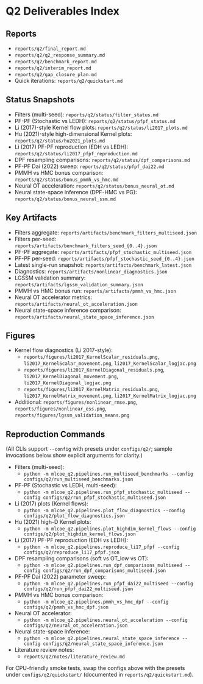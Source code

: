 # Q2 Deliverables Index

## Reports
- `reports/q2/final_report.md`
- `reports/q2/q2_response_summary.md`
- `reports/q2/benchmark_report.md`
- `reports/q2/interim_report.md`
- `reports/q2/gap_closure_plan.md`
- Quick iterations: `reports/q2/quickstart.md`

## Status Snapshots
- Filters (multi-seed): `reports/q2/status/filter_status.md`
- PF-PF (Stochastic vs LEDH): `reports/q2/status/pfpf_status.md`
- Li (2017)-style Kernel flow plots: `reports/q2/status/li2017_plots.md`
- Hu (2021)-style high-dimensional Kernel plots: `reports/q2/status/hu2021_plots.md`
- Li (2017) PF-PF reproduction (EDH vs LEDH): `reports/q2/status/li2017_pfpf_reproduction.md`
- DPF resampling comparisons: `reports/q2/status/dpf_comparisons.md`
- PF-PF Dai (2022) sweep: `reports/q2/status/pfpf_dai22.md`
- PMMH vs HMC bonus comparison: `reports/q2/status/bonus_pmmh_vs_hmc.md`
- Neural OT acceleration: `reports/q2/status/bonus_neural_ot.md`
- Neural state-space inference (DPF-HMC vs PG): `reports/q2/status/bonus_neural_ssm.md`

## Key Artifacts
- Filters aggregate: `reports/artifacts/benchmark_filters_multiseed.json`
- Filters per-seed: `reports/artifacts/benchmark_filters_seed_{0..4}.json`
- PF-PF aggregate: `reports/artifacts/pfpf_stochastic_multiseed.json`
- PF-PF per-seed: `reports/artifacts/pfpf_stochastic_seed_{0..4}.json`
- Latest single-run snapshot: `reports/artifacts/benchmark_latest.json`
- Diagnostics: `reports/artifacts/nonlinear_diagnostics.json`
- LGSSM validation summary: `reports/artifacts/lgssm_validation_summary.json`
- PMMH vs HMC bonus run: `reports/artifacts/pmmh_vs_hmc.json`
- Neural OT accelerator metrics: `reports/artifacts/neural_ot_acceleration.json`
- Neural state-space inference comparison: `reports/artifacts/neural_state_space_inference.json`

## Figures
- Kernel flow diagnostics (Li 2017-style):
  - `reports/figures/li2017_KernelScalar_residuals.png`, `li2017_KernelScalar_movement.png`, `li2017_KernelScalar_logjac.png`
  - `reports/figures/li2017_KernelDiagonal_residuals.png`, `li2017_KernelDiagonal_movement.png`, `li2017_KernelDiagonal_logjac.png`
  - `reports/figures/li2017_KernelMatrix_residuals.png`, `li2017_KernelMatrix_movement.png`, `li2017_KernelMatrix_logjac.png`
- Additional: `reports/figures/nonlinear_rmse.png`, `reports/figures/nonlinear_ess.png`, `reports/figures/lgssm_validation_means.png`

## Reproduction Commands
(All CLIs support `--config` with presets under `configs/q2/`; sample invocations below show explicit arguments for clarity.)
- Filters (multi-seed):
  - `python -m mlcoe_q2.pipelines.run_multiseed_benchmarks --config configs/q2/run_multiseed_benchmarks.json`
- PF-PF (Stochastic vs LEDH, multi-seed):
  - `python -m mlcoe_q2.pipelines.run_pfpf_stochastic_multiseed --config configs/q2/run_pfpf_stochastic_multiseed.json`
- Li (2017) plots (Kernel flows):
  - `python -m mlcoe_q2.pipelines.plot_flow_diagnostics --config configs/q2/plot_flow_diagnostics.json`
- Hu (2021) high-D Kernel plots:
  - `python -m mlcoe_q2.pipelines.plot_highdim_kernel_flows --config configs/q2/plot_highdim_kernel_flows.json`
- Li (2017) PF-PF reproduction (EDH vs LEDH):
  - `python -m mlcoe_q2.pipelines.reproduce_li17_pfpf --config configs/q2/reproduce_li17_pfpf.json`
- DPF resampling comparisons (soft vs OT_low vs OT):
  - `python -m mlcoe_q2.pipelines.run_dpf_comparisons_multiseed --config configs/q2/run_dpf_comparisons_multiseed.json`
- PF-PF Dai (2022) parameter sweep:
  - `python -m mlcoe_q2.pipelines.run_pfpf_dai22_multiseed --config configs/q2/run_pfpf_dai22_multiseed.json`
- PMMH vs HMC bonus comparison:
  - `python -m mlcoe_q2.pipelines.pmmh_vs_hmc_dpf --config configs/q2/pmmh_vs_hmc_dpf.json`
- Neural OT accelerator:
  - `python -m mlcoe_q2.pipelines.neural_ot_acceleration --config configs/q2/neural_ot_acceleration.json`
- Neural state-space inference:
  - `python -m mlcoe_q2.pipelines.neural_state_space_inference --config configs/q2/neural_state_space_inference.json`
- Literature review notes:
  - `reports/q2/notes/literature_review.md`

For CPU-friendly smoke tests, swap the configs above with the presets under
`configs/q2/quickstart/` (documented in `reports/q2/quickstart.md`).
